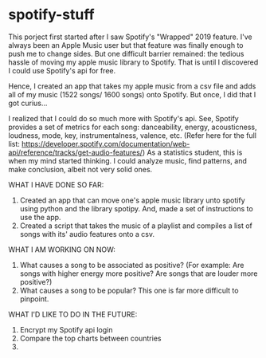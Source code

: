 # spotify-stuff

This porject first started after I saw Spotify's "Wrapped" 2019 feature. I've always been an Apple Music user but that feature was finally enough to push me to change sides. But one difficult barrier remained: the tedious hassle of moving my apple music library to Spotify. That is until I discovered I could use Spotify's api for free.

Hence, I created an app that takes my apple music from a csv file and adds all of my music (1522 songs/ 1600 songs) onto Spotify. But once, I did that I got curius...

I realized that I could do so much more with Spotify's api. See, Spotify provides a set of metrics for each song: danceability, energy, acousticness, loudness, mode, key, instrumentalness, valence, etc. (Refer here for the full list: https://developer.spotify.com/documentation/web-api/reference/tracks/get-audio-features/) As a statistics student, this is when my mind started thinking. I could analyze music, find patterns, and make conclusion, albeit not very solid ones.

WHAT I HAVE DONE SO FAR:

1. Created an app that can move one's apple music library unto spotify using python and the library spotipy. And, made a set of instructions to use the app.
2. Created a script that takes the music of a playlist and compiles a list of songs with its' audio features onto a csv.

WHAT I AM WORKING ON NOW:

1. What causes a song to be associated as positive? (For example: Are songs with higher energy more positive? Are songs that are louder more positive?)
2. What causes a song to be popular? This one is far more difficult to pinpoint.

WHAT I'D LIKE TO DO IN THE FUTURE:

1. Encrypt my Spotify api login
2. Compare the top charts between countries
3.
